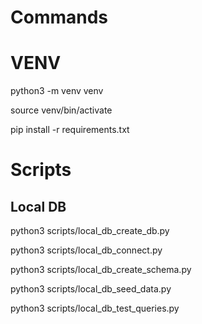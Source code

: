 # Commands

# VENV

python3 -m venv venv

source venv/bin/activate

pip install -r requirements.txt


# Scripts

## Local DB

python3 scripts/local_db_create_db.py

python3 scripts/local_db_connect.py

python3 scripts/local_db_create_schema.py

python3 scripts/local_db_seed_data.py

python3 scripts/local_db_test_queries.py

